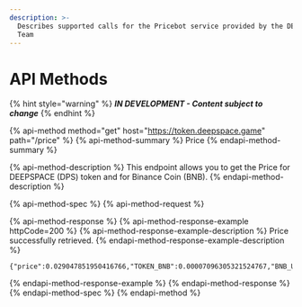 ```yaml
---
description: >-
  Describes supported calls for the Pricebot service provided by the DEEPSPACE
  Team
---
```


# API Methods

{% hint style="warning" %}
_**IN DEVELOPMENT - Content subject to change**_
{% endhint %}

{% api-method method="get" host="https://token.deepspace.game" path="/price" %}
{% api-method-summary %}
Price
{% endapi-method-summary %}

{% api-method-description %}
This endpoint allows you to get the Price for DEEPSPACE \(DPS\) token and for Binance Coin \(BNB\).
{% endapi-method-description %}

{% api-method-spec %}
{% api-method-request %}

{% api-method-response %}
{% api-method-response-example httpCode=200 %}
{% api-method-response-example-description %}
Price successfully retrieved.
{% endapi-method-response-example-description %}

```
{"price":0.029047851950416766,"TOKEN_BNB":0.00007096305321524767,"BNB_USD":409.3376853770339}
```
{% endapi-method-response-example %}
{% endapi-method-response %}
{% endapi-method-spec %}
{% endapi-method %}




